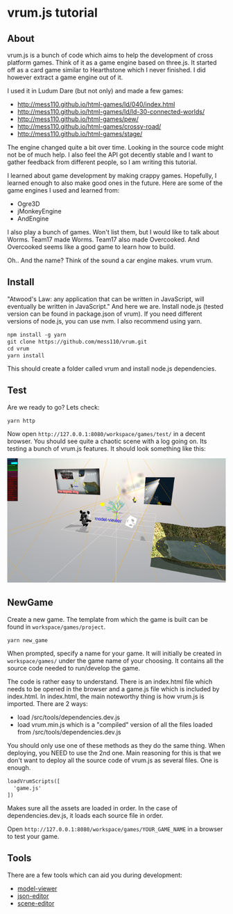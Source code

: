 # vrum.js tutorial

## About

vrum.js is a bunch of code which aims to help the development of cross platform
games. Think of it as a game engine based on three.js. It started off as a card game
similar to Hearthstone which I never finished. I did however extract a game
engine out of it.

I used it in Ludum Dare (but not only) and made a few games:

* http://mess110.github.io/html-games/ld/040/index.html
* http://mess110.github.io/html-games/ld/ld-30-connected-worlds/
* http://mess110.github.io/html-games/pew/
* http://mess110.github.io/html-games/crossy-road/
* http://mess110.github.io/html-games/stage/

The engine changed quite a bit over time. Looking in the source code might not be
of much help. I also feel the API got decently stable and I want to gather feedback
from different people, so I am writing this tutorial.

I learned about game development by making crappy games. Hopefully, I learned
enough to also make good ones in the future. Here are some of the game engines
I used and learned from:

* Ogre3D
* jMonkeyEngine
* AndEngine

I also play a bunch of games. Won't list them, but I would like to talk about
Worms. Team17 made Worms. Team17 also made Overcooked. And Overcooked seems like
a good game to learn how to build.

Oh.. And the name? Think of the sound a car engine makes. vrum vrum.

## Install

"Atwood's Law: any application that can be written in JavaScript, will eventually
be written in JavaScript." And here we are. Install node.js (tested version can
be found in package.json of vrum). If you need different versions of node.js, you
can use nvm. I also recommend using yarn.

```
npm install -g yarn
git clone https://github.com/mess110/vrum.git
cd vrum
yarn install
```

This should create a folder called vrum and install node.js dependencies.

## Test

Are we ready to go? Lets check:

```
yarn http
```

Now open `http://127.0.0.1:8080/workspace/games/test/` in a decent browser.
You should see quite a chaotic scene with a log going on. Its testing a bunch
of vrum.js features. It should look something like this:

![should look like](/workspace/games/project/assets/vrum.png)

## NewGame

Create a new game. The template from which the game is built can be found in
`workspace/games/project`.

```
yarn new_game
```

When prompted, specify a name for your game. It will initially be created in
`workspace/games/` under the game name of your choosing. It contains all the
source code needed to run/develop the game.

The code is rather easy to understand. There is an index.html file which needs
to be opened in the browser and a game.js file which is included by index.html.
In index.html, the main noteworthy thing is how vrum.js is imported.
There are 2 ways:

* load /src/tools/dependencies.dev.js
* load vrum.min.js which is a "compiled" version of all the files loaded from
/src/tools/dependencies.dev.js

You should only use one of these methods as they do the same thing. When
deploying, you NEED to use the 2nd one. Main reasoning for this is that we
don't want to deploy all the source code of vrum.js as several files.
One is enough.

```
loadVrumScripts([
  'game.js'
])
```

Makes sure all the assets are loaded in order. In the case of
dependencies.dev.js, it loads each source file in order.

Open `http://127.0.0.1:8080/workspace/games/YOUR_GAME_NAME` in a browser to
test your game.

## Tools

There are a few tools which can aid you during development:

* [model-viewer](tutorials/ASSETS.md#ModelViewer)
* [json-editor](tutorials/ASSETS.md#JSONEditor)
* [scene-editor](tutorials/SCENES.md#SceneEditor)
